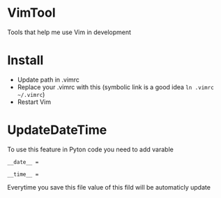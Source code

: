 # VimTool
Tools that help me use Vim in development


Install
=======

* Update path in .vimrc
* Replace your .vimrc with this (symbolic link is a good idea ```ln .vimrc ~/.vimrc```)
* Restart Vim


UpdateDateTime
==============

To use this feature in Pyton code you need to add varable 

```__date__ = ```

```__time__ = ```

Everytime you save this file value of this fild will be automaticly update 






